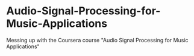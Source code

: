 # Audio-Signal-Processing-for-Music-Applications
Messing up with the Coursera course "Audio Signal Processing for Music Applications"
